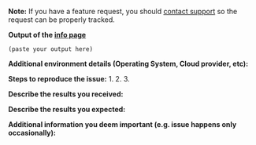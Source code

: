 
**Note:** If you have a feature request, you should [contact support](https://docs.datadoghq.com/help/) so the request can be properly tracked.

**Output of the [info page](https://docs.datadoghq.com/agent/guide/agent-commands/?tab=agentv6#agent-status-and-information)**

```text
(paste your output here)
```

**Additional environment details (Operating System, Cloud provider, etc):**

**Steps to reproduce the issue:**
1.
2.
3.

**Describe the results you received:**


**Describe the results you expected:**


**Additional information you deem important (e.g. issue happens only occasionally):**
